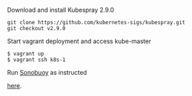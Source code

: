 Download and install Kubespray 2.9.0
```shell
git clone https://github.com/kubernetes-sigs/kubespray.git
git checkout v2.9.0
```

Start vagrant deployment and access kube-master
```shell
$ vagrant up
$ vagrant ssh k8s-1
```

Run [Sonobuoy](https://github.com/heptio/sonobuoy) as instructed

[here](https://github.com/cncf/k8s-conformance/blob/master/instructions.md).
